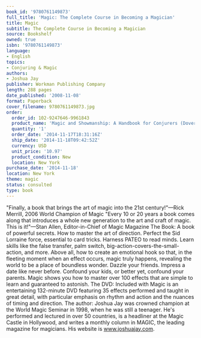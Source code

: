 ```yaml
---
book_id: '9780761149873'
full_title: 'Magic: The Complete Course in Becoming a Magician'
title: Magic
subtitle: The Complete Course in Becoming a Magician
source: Bookshelf
owned: true
isbn: '9780761149873'
language:
- English
topics:
- Conjuring & Magic
authors:
- Joshua Jay
publisher: Workman Publishing Company
length: 288 pages
date_published: '2008-11-08'
format: Paperback
cover_filename: 9780761149873.jpg
order:
  order_id: 102-9247646-9961843
  product_name: 'Magic and Showmanship: A Handbook for Conjurers (Dover Magic Books)'
  quantity: '1'
  order_date: '2014-11-17T18:31:16Z'
  ship_date: '2014-11-18T09:42:52Z'
  currency: USD
  unit_price: '10.97'
  product_condition: New
  location: New York
purchase_date: '2014-11-18'
location: New York
theme: magic
status: consulted
type: book
---
```

"Finally, a book that brings the art of magic into the 21st century!"—Rick Merrill, 2006 World Champion of Magic "Every 10 or 20 years a book comes along that introduces a whole new generation to the art and craft of magic. This is it!"—Stan Allen, Editor-in-Chief of Magic Magazine The Book: A book of powerful secrets. How to master the art of direction. Perfect the Sid Lorraine force, essential to card tricks. Harness PATEO to read minds. Learn skills like the false transfer, palm switch, big-action-covers-the-small-action, and more. Above all, how to create an emotional hook so that, in the fleeting moment when an effect occurs, magic truly happens, revealing the world to be a place of boundless wonder. Dazzle your friends. Impress a date like never before. Confound your kids, or better yet, confound your parents. Magic shows you how to master over 100 effects that are simple to learn and guaranteed to astonish. The DVD: Included with Magic is an entertaining 132-minute DVD featuring 35 effects performed and taught in great detail, with particular emphasis on rhythm and action and the nuances of timing and direction. The author: Joshua Jay was crowned champion at the World Magic Seminar in 1998, when he was still a teenager. He's performed and lectured in over 50 countries, is a headliner at the Magic Castle in Hollywood, and writes a monthly column in MAGIC, the leading magazine for magicians. His website is www.joshuajay.com.
